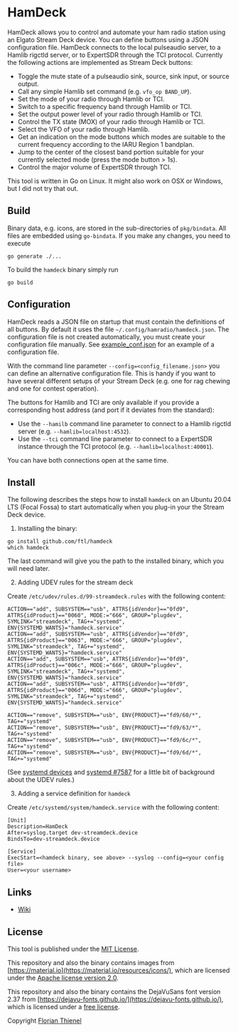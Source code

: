 # HamDeck

HamDeck allows you to control and automate your ham radio station using an Elgato Stream Deck device. You can define buttons using a JSON configuration file. HamDeck connects to the local pulseaudio server, to a Hamlib rigctld server, or to ExpertSDR through the TCI protocol. Currently the following actions are implemented as Stream Deck buttons:

* Toggle the mute state of a pulseaudio sink, source, sink input, or source output.
* Call any simple Hamlib set command (e.g. `vfo_op BAND_UP`).
* Set the mode of your radio through Hamlib or TCI.
* Switch to a specific frequency band through Hamlib or TCI.
* Set the output power level of your radio through Hamlib or TCI.
* Control the TX state (MOX) of your radio through Hamlib or TCI.
* Select the VFO of your radio through Hamlib.
* Get an indication on the mode buttons which modes are suitable to the current frequency according to the IARU Region 1 bandplan.
* Jump to the center of the closest band portion suitable for your currently selected mode (press the mode button > 1s).
* Control the major volume of ExpertSDR through TCI.

This tool is written in Go on Linux. It might also work on OSX or Windows, but I did not try that out.

## Build

Binary data, e.g. icons, are stored in the sub-directories of `pkg/bindata`. All files are embedded using `go-bindata`. If you make any changes, you need to execute

```
go generate ./...
```

To build the `hamdeck` binary simply run

```
go build
```

## Configuration

HamDeck reads a JSON file on startup that must contain the definitions of all buttons. By default it uses the file `~/.config/hamradio/hamdeck.json`. The configuration file is not created automatically, you must create your configuration file manually. See [example_conf.json](./example_conf.json) for an example of a configuration file.

With the command line parameter `--config=<config_filename.json>` you can define an alternative configuration file. This is handy if you want to have several different setups of your Stream Deck (e.g. one for rag chewing and one for contest operation).

The buttons for Hamlib and TCI are only available if you provide a corresponding host address (and port if it deviates from the standard):

* Use the `--hamilb` command line parameter to connect to a Hamlib rigctld server (e.g. `--hamlib=localhost:4532`).
* Use the `--tci` command line parameter to connect to a ExpertSDR instance through the TCI protocol (e.g. `--hamlib=localhost:40001`).

You can have both connections open at the same time.

## Install

The following describes the steps how to install `hamdeck` on an Ubuntu 20.04 LTS (Focal Fossa) to start automatically when you plug-in your the Stream Deck device.

1. Installing the binary:

```
go install github.com/ftl/hamdeck
which hamdeck
```

The last command will give you the path to the installed binary, which you will need later.

2. Adding UDEV rules for the stream deck

Create `/etc/udev/rules.d/99-streamdeck.rules` with the following content:

```
ACTION=="add", SUBSYSTEM=="usb", ATTRS{idVendor}=="0fd9", ATTRS{idProduct}=="0060", MODE:="666", GROUP="plugdev", SYMLINK="streamdeck", TAG+="systemd", ENV{SYSTEMD_WANTS}="hamdeck.service"
ACTION=="add", SUBSYSTEM=="usb", ATTRS{idVendor}=="0fd9", ATTRS{idProduct}=="0063", MODE:="666", GROUP="plugdev", SYMLINK="streamdeck", TAG+="systemd", ENV{SYSTEMD_WANTS}="hamdeck.service"
ACTION=="add", SUBSYSTEM=="usb", ATTRS{idVendor}=="0fd9", ATTRS{idProduct}=="006c", MODE:="666", GROUP="plugdev", SYMLINK="streamdeck", TAG+="systemd", ENV{SYSTEMD_WANTS}="hamdeck.service"
ACTION=="add", SUBSYSTEM=="usb", ATTRS{idVendor}=="0fd9", ATTRS{idProduct}=="006d", MODE:="666", GROUP="plugdev", SYMLINK="streamdeck", TAG+="systemd", ENV{SYSTEMD_WANTS}="hamdeck.service"

ACTION=="remove", SUBSYSTEM=="usb", ENV{PRODUCT}=="fd9/60/*", TAG+="systemd"
ACTION=="remove", SUBSYSTEM=="usb", ENV{PRODUCT}=="fd9/63/*", TAG+="systemd"
ACTION=="remove", SUBSYSTEM=="usb", ENV{PRODUCT}=="fd9/6c/*", TAG+="systemd"
ACTION=="remove", SUBSYSTEM=="usb", ENV{PRODUCT}=="fd9/6d/*", TAG+="systemd"
```

(See [systemd devices](https://www.freedesktop.org/software/systemd/man/systemd.device.html) and [systemd #7587](https://github.com/systemd/systemd/issues/7587) for a little bit of background about the UDEV rules.)

3. Adding a service definition for `hamdeck`

Create `/etc/systemd/system/hamdeck.service` with the following content:

```
[Unit]
Description=HamDeck
After=syslog.target dev-streamdeck.device
BindsTo=dev-streamdeck.device

[Service]
ExecStart=<hamdeck binary, see above> --syslog --config=<your config file>
User=<your username>
```

## Links

* [Wiki](https://github.com/ftl/hamdeck/wiki)

## License

This tool is published under the [MIT License](https://www.tldrlegal.com/l/mit).

This repository and also the binary contains images from [https://material.io](https://material.io/resources/icons/), which are licensed under the [Apache license version 2.0](https://www.apache.org/licenses/LICENSE-2.0.html).

This repository and also the binary contains the DejaVuSans font version 2.37 from [https://dejavu-fonts.github.io/](https://dejavu-fonts.github.io/), which is licensed under a [free license](https://dejavu-fonts.github.io/License.html).

Copyright [Florian Thienel](http://thecodingflow.com/)
